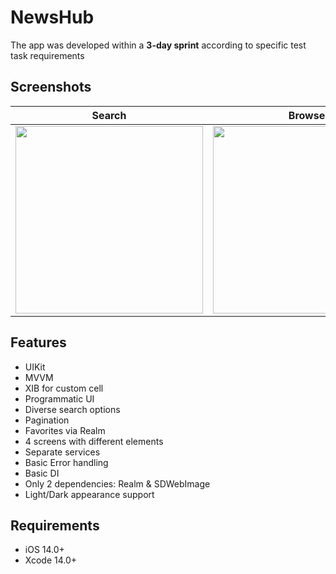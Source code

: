 # NewsHub

The app was developed within a **3-day sprint** according to specific test task requirements

## Screenshots

| Search | Browse | Filter |
| :----------: | :---------: | :---------: |
<img src = "https://github.com/Beavean/NewsHub/assets/105853157/d8f94abd-ed4f-4426-9697-83e9a61c71eb" width = 300> | <img src = "https://github.com/Beavean/NewsHub/assets/105853157/06f20764-8dac-4d9a-b6ed-31019c2976b9" width = 300> | <img src = "https://github.com/Beavean/NewsHub/assets/105853157/dab96592-de93-4969-8af2-98a545b84cbe" width = 300> |

## Features

* UIKit
* MVVM
* XIB for custom cell
* Programmatic UI
* Diverse search options
* Pagination
* Favorites via Realm
* 4 screens with different elements
* Separate services
* Basic Error handling
* Basic DI
* Only 2 dependencies: Realm & SDWebImage
* Light/Dark appearance support

## Requirements

- iOS 14.0+
- Xcode 14.0+
